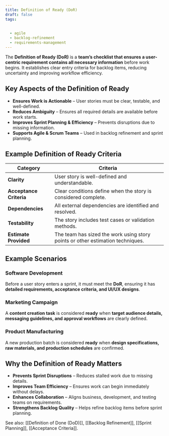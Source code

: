 ```yaml
---
title: Definition of Ready (DoR)
draft: false
tags:
  
  
  - agile
  - backlog-refinement
  - requirements-management
---
```


The **Definition of Ready (DoR)** is a **team’s checklist that ensures a user-centric requirement contains all necessary information** before work begins. It establishes clear entry criteria for backlog items, reducing uncertainty and improving workflow efficiency.

## **Key Aspects of the Definition of Ready**
- **Ensures Work is Actionable** – User stories must be clear, testable, and well-defined.
- **Reduces Ambiguity** – Ensures all required details are available before work starts.
- **Improves Sprint Planning & Efficiency** – Prevents disruptions due to missing information.
- **Supports Agile & Scrum Teams** – Used in backlog refinement and sprint planning.

## **Example Definition of Ready Criteria**
| **Category**        | **Criteria** |
|---------------------|------------------------------------------------|
| **Clarity**        | User story is well-defined and understandable. |
| **Acceptance Criteria** | Clear conditions define when the story is considered complete. |
| **Dependencies**   | All external dependencies are identified and resolved. |
| **Testability**    | The story includes test cases or validation methods. |
| **Estimate Provided** | The team has sized the work using story points or other estimation techniques. |

## **Example Scenarios**

### **Software Development**
Before a user story enters a sprint, it must meet the **DoR**, ensuring it has **detailed requirements, acceptance criteria, and UI/UX designs**.

### **Marketing Campaign**
A **content creation task** is considered **ready** when **target audience details, messaging guidelines, and approval workflows** are clearly defined.

### **Product Manufacturing**
A new production batch is considered **ready** when **design specifications, raw materials, and production schedules** are confirmed.

## **Why the Definition of Ready Matters**
- **Prevents Sprint Disruptions** – Reduces stalled work due to missing details.
- **Improves Team Efficiency** – Ensures work can begin immediately without delays.
- **Enhances Collaboration** – Aligns business, development, and testing teams on requirements.
- **Strengthens Backlog Quality** – Helps refine backlog items before sprint planning.

See also: [[Definition of Done (DoD)]], [[Backlog Refinement]], [[Sprint Planning]], [[Acceptance Criteria]].
